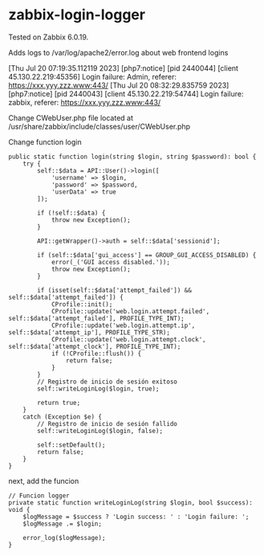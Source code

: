 # zabbix-login-logger

Tested on Zabbix 6.0.19.

Adds logs to /var/log/apache2/error.log about web frontend logins

[Thu Jul 20 07:19:35.112119 2023] [php7:notice] [pid 2440044] [client 45.130.22.219:45356] Login failure: Admin, referer: https://xxx.yyy.zzz.www:443/
[Thu Jul 20 08:32:29.835759 2023] [php7:notice] [pid 2440043] [client 45.130.22.219:54744] Login failure: zabbix, referer: https://xxx.yyy.zzz.www:443/


Change CWebUser.php file located at /usr/share/zabbix/include/classes/user/CWebUser.php

Change function login

	public static function login(string $login, string $password): bool {
		try {
			self::$data = API::User()->login([
				'username' => $login,
				'password' => $password,
				'userData' => true
			]);

			if (!self::$data) {
				throw new Exception();
			}

			API::getWrapper()->auth = self::$data['sessionid'];

			if (self::$data['gui_access'] == GROUP_GUI_ACCESS_DISABLED) {
				error(_('GUI access disabled.'));
				throw new Exception();
			}

			if (isset(self::$data['attempt_failed']) && self::$data['attempt_failed']) {
				CProfile::init();
				CProfile::update('web.login.attempt.failed', self::$data['attempt_failed'], PROFILE_TYPE_INT);
				CProfile::update('web.login.attempt.ip', self::$data['attempt_ip'], PROFILE_TYPE_STR);
				CProfile::update('web.login.attempt.clock', self::$data['attempt_clock'], PROFILE_TYPE_INT);
				if (!CProfile::flush()) {
					return false;
				}
			}
			// Registro de inicio de sesión exitoso
			self::writeLoginLog($login, true);
			
			return true;
		}
		catch (Exception $e) {
			// Registro de inicio de sesión fallido
			self::writeLoginLog($login, false);
			
			self::setDefault();
			return false;
		}
	}

next, add the funcion

	// Funcion logger
	private static function writeLoginLog(string $login, bool $success): void {
		$logMessage = $success ? 'Login success: ' : 'Login failure: ';
		$logMessage .= $login;

		error_log($logMessage);
	}

